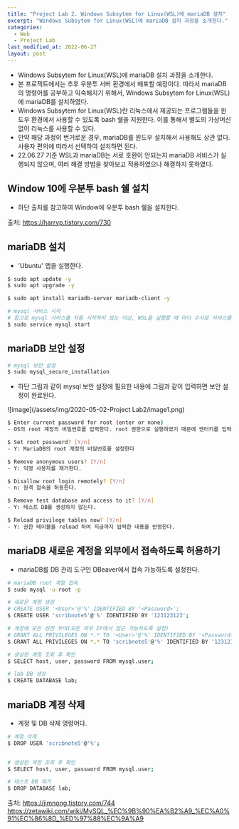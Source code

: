 ```yaml
---
title: "Project Lab 2. Windows Subsytem for Linux(WSL)에 mariaDB 설치"
excerpt: "Windows Subsytem for Linux(WSL)에 mariaDB 설치 과정을 소개한다."
categories:
  - Web
  - Project Lab
last_modified_at: 2022-06-27
layout: post
---
```

- Windows Subsytem for Linux(WSL)에 mariaDB 설치 과정을 소개한다.
- 본 프로젝트에서는 추후 우분투 서버 환경에서 배포할 예정이다. 따라서 mariaDB의 명령어를 공부하고 익숙해지기 위해서, Windows Subsytem for Linux(WSL)에 mariaDB를 설치하였다.
- Windows Subsytem for Linux(WSL)란 리눅스에서 제공되는 프로그램들을 윈도우 환경에서 사용할 수 있도록 bash 쉘을 지원한다. 이를 통해서 별도의 가상머신 없이 리눅스를 사용할 수 있다.
- 만약 해당 과정이 번거로운 경우, mariaDB를 윈도우 설치해서 사용해도 상관 없다. 사용자 편의에 따라서 선택하여 설치하면 된다.
- 22.06.27 기준 WSL과 mariaDB는 서로 호환이 안되는지 mariaDB 서비스가 실행되지 않으며, 여러 해결 방법을 찾아보고 적용하였으나 해결하지 못하였다. 



## Window 10에 우분투 bash 쉘 설치
- 하단 출처를 참고하여 Window에 우분투 bash 쉘을 설치한다.

출처: <https://harryp.tistory.com/730>



## mariaDB 설치
- 'Ubuntu' 앱을 실행한다.

```bash
$ sudo apt update -y
$ sudo apt upgrade -y

$ sudo apt install mariadb-server mariadb-client -y

# mysql 서비스 시작
# 참고로 mysql 서비스를 자동 시작하지 않는 이상, WSL을 실행할 때 마다 수시로 서비스를 시작해야 한다.
$ sudo service mysql start
```



## mariaDB 보안 설정
```bash
# mysql 보안 설정
$ sudo mysql_secure_installation
```

- 하단 그림과 같이 mysql 보안 설정에 필요한 내용에 그림과 같이 입력하면 보안 설정이 완료된다.

![image](/assets/img/2020-05-02-Project Lab2/image1.png)

```bash
$ Enter current password for root (enter or none)
- OS의 root 계정의 비밀번호를 입력한다. root 권한으로 실행하였기 때문에 엔터키를 입력하여 넘어간다.

$ Set root password? [Y/n]
- Y: MariaDB의 root 계정의 비밀번호를 설정한다

$ Remove anonymous users? [Y/n]
- Y: 익명 사용자를 제거한다.

$ Disallow root login remotely? [Y/n]
- n: 원격 접속을 허용한다.

$ Remove test database and access to it? [Y/n]
- Y: 테스트 DB를 생성하지 않는다.

$ Reload privilege tables now? [Y/n]
- Y: 권한 테이블을 reload 하여 지금까지 입력한 내용을 반영한다.
```



## mariaDB 새로운 계정을 외부에서 접속하도록 허용하기
- mariaDB를 DB 관리 도구인 DBeaver에서 접속 가능하도록 설정한다.

```bash
# mariaDB root 계정 접속
$ sudo mysql -u root -p

# 새로운 계정 생성
# CREATE USER '<User>'@'%' IDENTIFIED BY '<Password>';
$ CREATE USER 'scribnote5'@'%' IDENTIFIED BY '123123123';

# 계정에 모든 권한 부여(모든 외부 IP에서 접근 가능하도록 설정)
# GRANT ALL PRIVILEGES ON *.* TO '<User>'@'%' IDENTIFIED BY '<Password>';
$ GRANT ALL PRIVILEGES ON *.* TO 'scribnote5'@'%' IDENTIFIED BY '123123123';

# 생성된 계정 조회 후 확인
$ SELECT host, user, password FROM mysql.user;

# lab DB 생성
$ CREATE DATABASE lab;
```



## mariaDB 계정 삭제
- 계정 및 DB 삭제 명령어다.

```bash
# 계정 삭제
$ DROP USER 'scribnote5'@'%';


# 생성된 계정 조회 후 확인
$ SELECT host, user, password FROM mysql.user;

# 테스트 DB 제거
$ DROP DATABASE lab;
```

출처: <https://jimnong.tistory.com/744><br>
<https://zetawiki.com/wiki/MySQL_%EC%9B%90%EA%B2%A9_%EC%A0%91%EC%86%8D_%ED%97%88%EC%9A%A9>